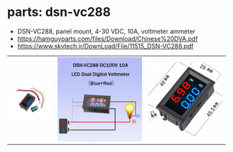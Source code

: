 # parts: dsn-vc288

- DSN-VC288, panel mount, 4-30 VDC, 10A, voltmeter ammeter
- https://hamguyparts.com/files/Download/Chinese%20DVA.pdf
- https://www.skytech.ir/DownLoad/File/11515_DSN-VC288.pdf

|   |   |   |
| --- | --- | --- |
| ![image](https://github.com/kamangir/assets2/raw/main/bluer-sbc/parts/dsn-vc288.jpg?raw=true) | ![image](https://github.com/kamangir/assets2/raw/main/bluer-sbc/parts/dsn-vc288-connection.jpg?raw=true) | ![image](https://github.com/kamangir/assets2/raw/main/bluer-sbc/parts/dsn-vc288-measurements.jpeg?raw=true) |
